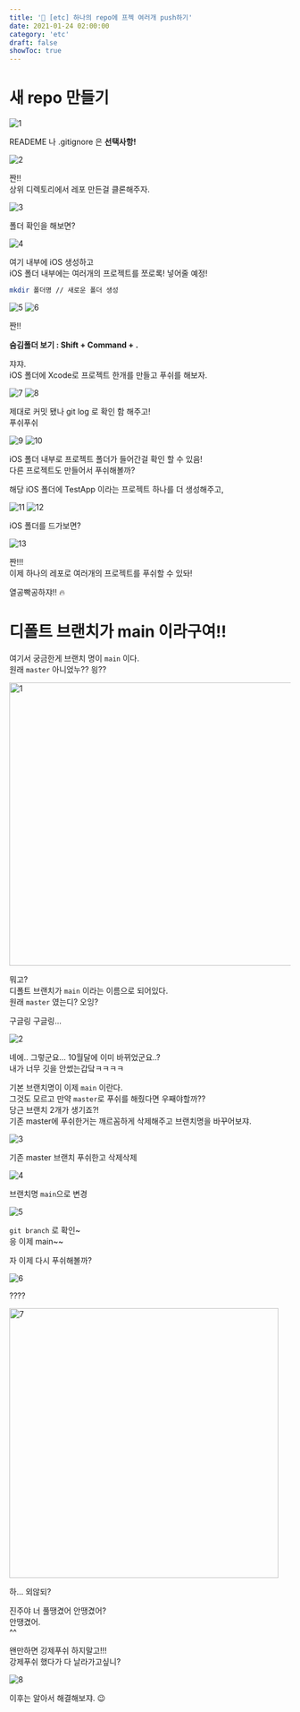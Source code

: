 ```yaml
---
title: '🚥 [etc] 하나의 repo에 프젝 여러개 push하기'
date: 2021-01-24 02:00:00
category: 'etc'
draft: false
showToc: true
---
```


# 새 repo 만들기

![1](https://user-images.githubusercontent.com/55340876/110200533-d0a15300-7ea1-11eb-9026-e0b1dcee6188.png)

READEME 나 .gitignore 은 **선택사항!**

![2](https://user-images.githubusercontent.com/55340876/110200531-d008bc80-7ea1-11eb-8ec6-d85bf75f29ec.png)

짠!!  
상위 디렉토리에서 레포 만든걸 클론해주자.

![3](https://user-images.githubusercontent.com/55340876/110200530-d008bc80-7ea1-11eb-8772-3fb0ee8f0d83.png)

폴더 확인을 해보면?

![4](https://user-images.githubusercontent.com/55340876/110200529-cf702600-7ea1-11eb-9091-05f465265e29.png)

여기 내부에 iOS 생성하고  
iOS 폴더 내부에는 여러개의 프로젝트를 쪼로록! 넣어줄 예정!

```sh
mkdir 폴더명 // 새로운 폴더 생성
```

![5](https://user-images.githubusercontent.com/55340876/110200528-cf702600-7ea1-11eb-8d7a-956d90a35f70.png)
![6](https://user-images.githubusercontent.com/55340876/110200527-ced78f80-7ea1-11eb-8116-26b48fbd45e6.png)

짠!!

**숨김폴더 보기 : Shift + Command + .**

쟈쟈.  
iOS 폴더에 Xcode로 프로젝트 한개를 만들고 푸쉬를 해보자.

![7](https://user-images.githubusercontent.com/55340876/110200526-ced78f80-7ea1-11eb-842e-de1715ee6259.png)
![8](https://user-images.githubusercontent.com/55340876/110200525-ce3ef900-7ea1-11eb-84cf-05458c59be82.png)

제대로 커밋 됐나 git log 로 확인 함 해주고!  
푸쉬푸쉬

![9](https://user-images.githubusercontent.com/55340876/110200524-cda66280-7ea1-11eb-87af-cd0c04d4193b.png)
![10](https://user-images.githubusercontent.com/55340876/110200523-cda66280-7ea1-11eb-9d76-ab88e3d657c6.png)

iOS 폴더 내부로 프로젝트 폴더가 들어간걸 확인 할 수 있음!  
다른 프로젝트도 만들어서 푸쉬해볼까?

해당 iOS 폴더에 TestApp 이라는 프로젝트 하나를 더 생성해주고,

![11](https://user-images.githubusercontent.com/55340876/110200522-cbdc9f00-7ea1-11eb-854d-e033c0582b2a.png)
![12](https://user-images.githubusercontent.com/55340876/110200520-cb440880-7ea1-11eb-9465-9c3b853d30a3.png)

iOS 폴더를 드가보면?

![13](https://user-images.githubusercontent.com/55340876/110200518-c97a4500-7ea1-11eb-9c79-1869455e9acb.png)

짠!!!  
이제 하나의 레포로 여러개의 프로젝트를 푸쉬할 수 있돠!

열공빡공하쟈!! 🔥

# 디폴트 브랜치가 main 이라구여!!

여기서 궁금한게 브랜치 명이 `main` 이다.  
원래 `master` 아니었누?? 읭??

<img width="506" alt="1" src="https://user-images.githubusercontent.com/55340876/110200780-e3685780-7ea2-11eb-9ffb-16d0f20daead.png">

뭐고?  
디폴트 브랜치가 `main` 이라는 이름으로 되어있다.  
원래 `master` 였는디? 오잉?

구글링 구글링...

![2](https://user-images.githubusercontent.com/55340876/110200779-e2cfc100-7ea2-11eb-825c-01f6bd49137d.png)

녜에.. 그렇군요... 10월달에 이미 바뀌었군요..?  
내가 너무 깃을 안썼는갑닼ㅋㅋㅋㅋ

기본 브랜치명이 이제 `main` 이란다.  
그것도 모르고 만약 `master`로 푸쉬를 해줬다면 우째야할까??  
당근 브랜치 2개가 생기죠?!  
기존 master에 푸쉬한거는 깨르꼼하게 삭제해주고 브랜치명을 바꾸어보쟈.

![3](https://user-images.githubusercontent.com/55340876/110200777-e2372a80-7ea2-11eb-84af-8a874343d599.png)

기존 master 브랜치 푸쉬한고 삭제삭제

![4](https://user-images.githubusercontent.com/55340876/110200776-e2372a80-7ea2-11eb-8c54-c0123f558629.png)

브랜치명 `main`으로 변경

![5](https://user-images.githubusercontent.com/55340876/110200775-e19e9400-7ea2-11eb-86e7-f4685bbc26aa.png)

`git branch` 로 확인~  
응 이제 main~~

자 이제 다시 푸쉬해볼까?

![6](https://user-images.githubusercontent.com/55340876/110200773-e105fd80-7ea2-11eb-9102-4e34ecab2952.png)

????

<img width="482" alt="7" src="https://user-images.githubusercontent.com/55340876/110200770-de0b0d00-7ea2-11eb-9670-b3784815cb58.png">

하... 외않되?

진주야 너 풀땡겼어 안땡겼어?  
안땡겼어.  
^^

왠만하면 강제푸쉬 하지말고!!!  
강제푸쉬 했다가 다 날라가고싶니?

![8](https://user-images.githubusercontent.com/55340876/110200767-dcd9e000-7ea2-11eb-823c-1653fe049dac.png)

이후는 알아서 해결해보쟈. 😉
